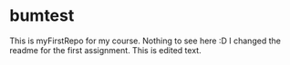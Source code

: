# bumtest
This is myFirstRepo for my course. Nothing to see here :D
I changed the readme for the first assignment. This is edited text.
